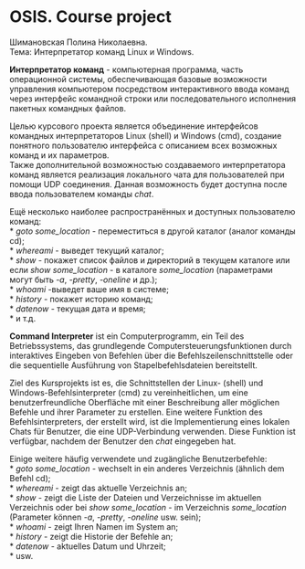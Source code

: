 ﻿# OSIS. Course project
Шимановская Полина Николаевна.  
Тема: Интерпретатор команд Linux и Windows.  

**Интерпретатор команд** - компьютерная программа, часть операционной системы, обеспечивающая базовые возможности управления компьютером посредством интерактивного ввода команд через интерфейс командной строки или последовательного исполнения пакетных командных файлов.  

Целью курсового проекта является объединение интерфейсов командных интерпретаторов Linux (shell) и Windows (cmd), создание понятного пользователю интерфейса с описанием всех возможных команд и их параметров.  
Также дополнительной возможностью создаваемого интерпретатора команд является реализация локального чата для пользователей при помощи UDP соединения. Данная возможность будет доступна после ввода пользователем команды *chat*.  

Ещё несколько наиболее распространённых и доступных пользователю команд:  
    * *goto some_location* - переместиться в другой каталог (аналог команды cd);  
    * *whereami* - выведет текущий каталог;  
    * *show* - покажет список файлов и директорий в текущем каталоге или если *show some_location* - в каталоге *some_location* (параметрами могут быть *-a*, *-pretty*, *-oneline* и др.);  
    * *whoami* -выведет ваше имя в системе;  
    * *history* - покажет историю команд;  
    * *datenow* - текущая дата и время;   
    * и т.д.  
    

**Command Interpreter** ist ein Computerprogramm, ein Teil des Betriebssystems, das grundlegende Computersteuerungsfunktionen durch interaktives Eingeben von Befehlen über die Befehlszeilenschnittstelle oder die sequentielle Ausführung von Stapelbefehlsdateien bereitstellt.  

Ziel des Kursprojekts ist es, die Schnittstellen der Linux- (shell) und Windows-Befehlsinterpreter (cmd) zu vereinheitlichen, um eine benutzerfreundliche Oberfläche mit einer Beschreibung aller möglichen Befehle und ihrer Parameter zu erstellen.
Eine weitere Funktion des Befehlsinterpreters, der erstellt wird, ist die Implementierung eines lokalen Chats für Benutzer, die eine UDP-Verbindung verwenden. Diese Funktion ist verfügbar, nachdem der Benutzer den *chat* eingegeben hat.  

Einige weitere häufig verwendete und zugängliche Benutzerbefehle:  
    * *goto some_location* - wechselt in ein anderes Verzeichnis (ähnlich dem Befehl cd);  
    * *whereami* - zeigt das aktuelle Verzeichnis an;  
    * *show* - zeigt die Liste der Dateien und Verzeichnisse im aktuellen Verzeichnis oder bei *show some_location* - im Verzeichnis *some_location* (Parameter können *-a*, *-pretty*, *-oneline* usw. sein);  
    * *whoami* - zeigt Ihren Namen im System an;  
    * *history* - zeigt die Historie der Befehle an;  
    * *datenow* - aktuelles Datum und Uhrzeit;  
    * usw.  
